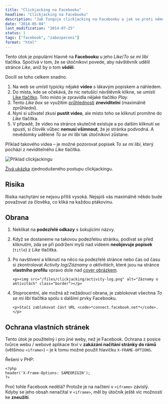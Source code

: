```yaml
---
title: "Clickjacking na Facebooku"
headline: "Clickjacking na Facebooku"
description: "Jak funguje clickjacking na Facebooku a jak se proti němu bránit."
date: "2014-05-04"
last_modification: "2014-07-25"
status: 1
tags: ["facebook", "zabezpeceni"]
format: "html"
---
```


<p>Tento útok je populární hlavně na <b>Facebooku</b> u jeho <i>Like</i>/<i>To se mi líbí</i> tlačítka. Spočívá v tom, že se útočníkovi povede, aby návštěvník udělil stránce <i>Like</i>, aniž by o tom <b>věděl</b>.</p>

<p>Docílí se toho celkem snadno.</p>

<ol>
  <li>Na web se umístí typicky nějaké <b>video</b> s lákavým popiskem a náhledem.</li>
  
  <li>Do místa, kde se očekává, že nic netušící návštěvník klikne, se umístí <a href="/sdileci-tlacitka">Like tlačítko</a>. Toto místo je zpravidla nějaké tlačítko <i>Play</i>.</li>
  
  <li>Tento <i>Like box</i> se využitím <a href="/opacity">průhlednosti</a> <b>zneviditelní</b> (maximálně zprůhlední).</li>
  
  <li>Nyní si uživatel zkusí <b>pustit video</b>, ale místo toho se kliknutí promítne do <i>Like</i> tlačítka.</li>
  
  <li>V případě, že video na stránce skutečně existuje a po dalším kliknutí se spustí, si člověk vůbec <b>nemusí všimnout</b>, že je stránka podvodná. A nevědomky udělené <i>To se mi líbí</i> tak útočníkovi zůstane.</li>
</ol>

<p>Příklad takového videa – je možné pozorovat popisek <i>To se mi libí</i>, který pochází z neviditelného <i>Like</i> tlačítka.</p>

<p><img src="/files/clickjacking/priklad.jpg" alt="Příklad clickjackingu" class="border"></p>

<a href="http://kod.djpw.cz/noeb">Živá ukázka</a> zjednodušeného postupu clickjackingu.



<h2 id="risika">Risika</h2>

<p>Risika nachytání se nejsou příliš vysoká. Nejspíš vás maximálně někdo bude považovat za člověka, co kliká na každou ptákovinu.</p>




<h2 id="obrana">Obrana</h2>

<ol>
  <li>
    <p>Neklikat na <b>podezřelé odkazy</b> s šokujícími názvy.</p>
  </li>
  
  <li>
    <p>Když se dostaneme na takovou podezřelou stránku, podívat se před kliknutím, zda se při podržení myši nad videem <b>neobjevuje popisek</b> (<code>title</code>) z <i>Like</i> tlačítka.</p>
  </li>
  
  <li>
    <p>Po navštívení a kliknutí na něco na podezřelé stránce nebo čas od času si zkontrolovat <i>Activity log</i>/<i>Záznamy o aktivitách</i>, které jsou na stránce <b>vlastního profilu</b> vpravo dole nad <a href="/facebook-cover">cover obrázkem</a>.</p>
    
    <p><img src="/files/clickjacking/activity-log.png" alt="Záznamy o aktivitách" class="border"></p>
  </li>
  
  <li>
    <p>Stoprocentní, ale možná až nežádoucí obrana, je zablokovat všechna <i>To se mi líbí</i> tlačítka spolu s dalšími prvky Facebooku.</p>
    
    <p>Stačí zablokovat část URL <code>*connect.facebook.net*</code>.</p>
  </li>
</ol>



<h2 id="vlastni-stranky">Ochrana vlastních stránek</h2>

<p>Tento útok je použitelný i pro jiné weby, než je Facebook. Ochrana z posice tvůrce webu / webové aplikace tkví v <b>zakázání načítání stránky do rámů</b> (většinou <code>&lt;iframe></code>) – je k tomu možné použít hlavičku <code>X-FRAME-OPTIONS</code>.</p>

<p>Řešení v PHP:</p>

<pre><code>&lt;?php
header('X-Frame-Options: SAMEORIGIN');
?></code></pre>

<p>Proč tohle Facebook nedělá? Protože je na načtení v <code>&lt;iframe></code> závislý. Kdyby se jeho obsah nenačítal v <code>&lt;iframe></code>, měl by útočník ještě víc možností ke <b>zneužití</b>.</p>
